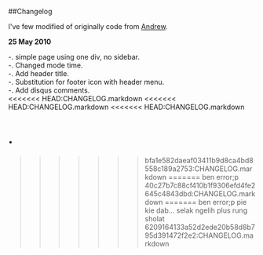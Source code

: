 ##Changelog

I've few modified of originally code from [Andrew](http://ascarter.net).


**25 May 2010**

-. simple page using one div, no sidebar.<br/>
-. Changed mode time.<br/>
-. Add header title.<br/>
-. Substitution for footer icon with header menu.<br/>
-. Add disqus comments.<br/>
<<<<<<< HEAD:CHANGELOG.markdown
<<<<<<< HEAD:CHANGELOG.markdown
<<<<<<< HEAD:CHANGELOG.markdown

.
=======
>>>>>>> bfa1e582daeaf03411b9d8ca4bd8558c189a2753:CHANGELOG.markdown
=======
ben error;p
>>>>>>> 40c27b7c88cf410b1f9306efd4fe2645c4843dbd:CHANGELOG.markdown
=======
ben error;p
pie kie dab... selak ngelih plus rung sholat
>>>>>>> 6209164133a52d2ede20b58d8b795d391472f2e2:CHANGELOG.markdown
